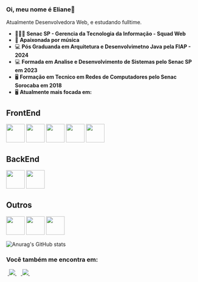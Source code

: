 ### Oi, meu nome é Eliane👋
Atualmente Desenvolvedora Web,  e estudando fulltime.

- 👨🏻‍💻 **Senac SP - Gerencia da Tecnologia da Informação - Squad Web**
- 🎹 **Apaixonada por música**
- 💻 **Pós Graduanda em Arquitetura e Desenvolvimetno Java pela FIAP - 2024**
- 💻 **Formada em Analise e Desenvolvimento de Sistemas pelo Senac SP em 2023**
- 🖥️ **Formação em Tecnico em Redes de Computadores pelo Senac Sorocaba em 2018** 
- 🖥️ **Atualmente mais focada em:**

## FrontEnd
<div display="inline">
 <img width="50" heigth="50" src="https://cdn.jsdelivr.net/gh/devicons/devicon/icons/angularjs/angularjs-original.svg" />
<img width="50" heigth="50" src="https://cdn.jsdelivr.net/gh/devicons/devicon/icons/typescript/typescript-original.svg" />
<img width="50" heigth="50"  src="https://cdn.jsdelivr.net/gh/devicons/devicon/icons/javascript/javascript-original.svg" />
          
<img width="50" heigth="50"  src="https://cdn.jsdelivr.net/gh/devicons/devicon/icons/html5/html5-original.svg" />
<img width="50" heigth="50" src="https://cdn.jsdelivr.net/gh/devicons/devicon/icons/css3/css3-original.svg" />
  </div>                
          
          
## BackEnd
<div display="inline">
<img width="50" heigth="50" src="https://cdn.jsdelivr.net/gh/devicons/devicon/icons/java/java-original.svg" />
<img  width="50" heigth="50"  src="https://cdn.jsdelivr.net/gh/devicons/devicon/icons/spring/spring-original.svg" />
</div>   

## Outros
<div display="inline">
<img width="50" heigth="50" src="https://cdn.jsdelivr.net/gh/devicons/devicon/icons/redhat/redhat-original.svg" />
<img width="50" heigth="50" src="https://cdn.jsdelivr.net/gh/devicons/devicon/icons/git/git-original.svg" />
 <img width="50" heigth="50" src="https://cdn.jsdelivr.net/gh/devicons/devicon/icons/mysql/mysql-original.svg" />
          
</div>   


![Anurag's GitHub stats](https://github-readme-stats.vercel.app/api?username=EliPeixoto&show_icons=true&theme=dark)
          
### Você também me encontra em:
&nbsp;<a href="https://www.linkedin.com/in/eliane-peixoto-b449bb9b/">
  <img src="https://img.shields.io/badge/linkedin-%230077B5.svg?style=for-the-badge&logo=linkedin&logoColor=white">
</a>&nbsp;
&nbsp;<a href="https://www.instagram.com/eli.peixotoo/">
  <img src="https://img.shields.io/badge/Instagram-%23E4405F.svg?style=for-the-badge&logo=Instagram&logoColor=white">
</a>&nbsp;

<!--
**EliPeixoto/EliPeixoto** is a ✨ _special_ ✨ repository because its `README.md` (this file) appears on your GitHub profile.

Here are some ideas to get you started:

- 🔭 I’m currently working on ...
- 🌱 I’m currently learning ...
- 👯 I’m looking to collaborate on ...
- 🤔 I’m looking for help with ...
- 💬 Ask me about ...
- 📫 How to reach me: ...
- 😄 Pronouns: ...
- ⚡ Fun fact: ...
-->
